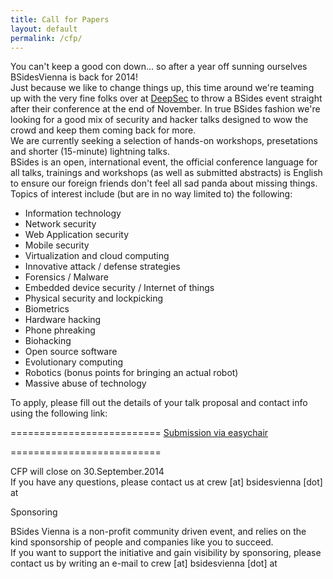 ```yaml
---
title: Call for Papers
layout: default
permalink: /cfp/
---
```


You can't keep a good con down… so after a year off sunning ourselves BSidesVienna is back for 2014!    
Just because we like to change things up, this time around we're teaming up with the very fine folks over at [DeepSec](https://deepsec.net/) to throw a BSides event straight after their conference at the end of November. In true BSides fashion we're looking for a good mix of security and hacker talks designed to wow the crowd and keep them coming back for more.    
We are currently seeking a selection of hands-on workshops, presetations and shorter (15-minute) lightning talks.    
BSides is an open, international event, the official conference language for all talks, trainings and workshops (as well as submitted abstracts) is English to ensure our foreign friends don't feel all sad panda about missing things.    
Topics of interest include (but are in no way limited to) the following:    

- Information technology    
- Network security    
- Web Application security    
- Mobile security    
- Virtualization and cloud computing    
- Innovative attack / defense strategies    
- Forensics / Malware    
- Embedded device security / Internet of things    
- Physical security and lockpicking    
- Biometrics    
- Hardware hacking    
- Phone phreaking    
- Biohacking    
- Open source software    
- Evolutionary computing    
- Robotics (bonus points for bringing an actual robot)    
- Massive abuse of technology    

To apply, please fill out the details of your talk proposal and contact info using the following link:    

==========================
 [Submission via easychair](https://easychair.org/conferences/?conf=bsv14)

==========================

CFP will close on 30.September.2014    
If you have any questions, please contact us at crew [at] bsidesvienna [dot] at    

Sponsoring    

BSides Vienna is a non-profit community driven event, and relies on the kind sponsorship of people and companies like you to succeed.     
If you want to support the initiative and gain visibility by sponsoring, please contact us by writing an e-mail to crew [at] bsidesvienna [dot] at
